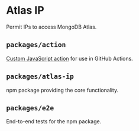 # Atlas IP

Permit IPs to access MongoDB Atlas.

## `packages/action`

[Custom JavaScript action][gha-js] for use in GitHub Actions.

## `packages/atlas-ip`

npm package providing the core functionality.

## `packages/e2e`

End-to-end tests for the npm package.

[gha-js]: https://docs.github.com/en/actions/creating-actions/creating-a-javascript-action

